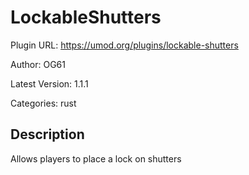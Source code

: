 # LockableShutters

Plugin URL: https://umod.org/plugins/lockable-shutters

Author: OG61

Latest Version: 1.1.1

Categories: rust

## Description

Allows players to place a lock on shutters
